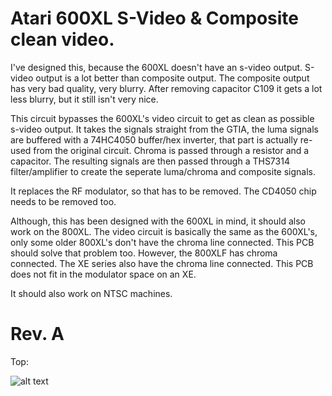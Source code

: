 # Atari 600XL S-Video & Composite clean video.

I've designed this, because the 600XL doesn't have an s-video output. S-video output is a lot better than composite output. The composite output has very bad quality, very blurry. After removing capacitor C109 it gets a lot less blurry, but it still isn't very nice.

This circuit bypasses the 600XL's video circuit to get as clean as possible s-video output. It takes the signals straight from the GTIA, the luma signals are buffered with a 74HC4050 buffer/hex inverter, that part is actually re-used from the original circuit. Chroma is passed through a resistor and a capacitor.
The resulting signals are then passed through a THS7314 filter/amplifier to create the seperate luma/chroma and composite signals.

It replaces the RF modulator, so that has to be removed. The CD4050 chip needs to be removed too.

Although, this has been designed with the 600XL in mind, it should also work on the 800XL. The video circuit is basically the same as the 600XL's, only some older 800XL's don't have the chroma line connected. This PCB should solve that problem too.
However, the 800XLF has chroma connected. The XE series also have the chroma line connected. This PCB does not fit in the modulator space on an XE.

It should also work on NTSC machines.

# Rev. A

Top:

![alt text](https://github.com/redhawk668/Atari-600XL-S-Video-Composite/blob/main/Rev.%20A/Atari%20XL%20s-video%20Top.png)





